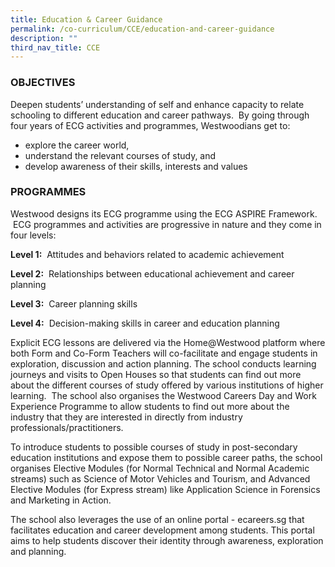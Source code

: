 ```yaml
---
title: Education & Career Guidance
permalink: /co-curriculum/CCE/education-and-career-guidance
description: ""
third_nav_title: CCE
---
```

### OBJECTIVES

Deepen students’ understanding of self and enhance capacity to relate schooling to different education and career pathways.  By going through four years of ECG activities and programmes, Westwoodians get to:

*   explore the career world, 
*   understand the relevant courses of study, and
*   develop awareness of their skills, interests and values

  

### PROGRAMMES

Westwood designs its ECG programme using the ECG ASPIRE Framework.  ECG programmes and activities are progressive in nature and they come in four levels: 

  

**Level 1:**  Attitudes and behaviors related to academic achievement

**Level 2:**  Relationships between educational achievement and career planning

**Level 3:**  Career planning skills

**Level 4:**  Decision-making skills in career and education planning

  

Explicit ECG lessons are delivered via the Home@Westwood platform where both Form and Co-Form Teachers will co-facilitate and engage students in exploration, discussion and action planning. The school conducts learning journeys and visits to Open Houses so that students can find out more about the different courses of study offered by various institutions of higher learning.  The school also organises the Westwood Careers Day and Work Experience Programme to allow students to find out more about the industry that they are interested in directly from industry professionals/practitioners.

  

To introduce students to possible courses of study in post-secondary education institutions and expose them to possible career paths, the school organises Elective Modules (for Normal Technical and Normal Academic streams) such as Science of Motor Vehicles and Tourism, and Advanced Elective Modules (for Express stream) like Application Science in Forensics and Marketing in Action.

  

The school also leverages the use of an online portal - ecareers.sg that facilitates education and career development among students. This portal aims to help students discover their identity through awareness, exploration and planning.